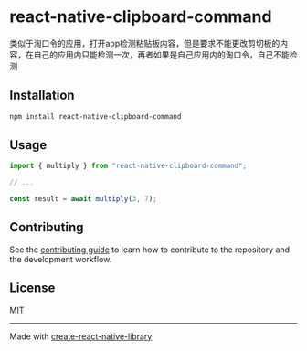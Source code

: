 # react-native-clipboard-command
类似于淘口令的应用，打开app检测粘贴板内容，但是要求不能更改剪切板的内容，在自己的应用内只能检测一次，再者如果是自己应用内的淘口令，自己不能检测
## Installation

```sh
npm install react-native-clipboard-command
```

## Usage

```js
import { multiply } from "react-native-clipboard-command";

// ...

const result = await multiply(3, 7);
```

## Contributing

See the [contributing guide](CONTRIBUTING.md) to learn how to contribute to the repository and the development workflow.

## License

MIT

---

Made with [create-react-native-library](https://github.com/callstack/react-native-builder-bob)
